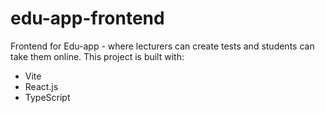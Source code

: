 # edu-app-frontend
Frontend for Edu-app - where lecturers can create tests and students can take them online.
This project is built with:
- Vite
- React.js
- TypeScript
